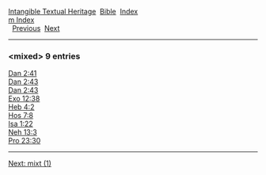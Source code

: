 [Intangible Textual Heritage](../../index)  [Bible](../index) 
[Index](index)   
[m Index](_m_)  
  [Previous](c07499)  [Next](c07501) 

------------------------------------------------------------------------

### &lt;mixed&gt; 9 entries

[Dan 2:41](../kjv/dan002.htm#041)  
[Dan 2:43](../kjv/dan002.htm#043)  
[Dan 2:43](../kjv/dan002.htm#043)  
[Exo 12:38](../kjv/exo012.htm#038)  
[Heb 4:2](../kjv/heb004.htm#002)  
[Hos 7:8](../kjv/hos007.htm#008)  
[Isa 1:22](../kjv/isa001.htm#022)  
[Neh 13:3](../kjv/neh013.htm#003)  
[Pro 23:30](../kjv/pro023.htm#030)  

------------------------------------------------------------------------

[Next: mixt (1)](c07501)
